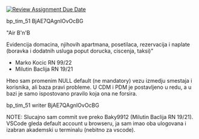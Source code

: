 [![Review Assignment Due Date](https://classroom.github.com/assets/deadline-readme-button-8d59dc4de5201274e310e4c54b9627a8934c3b88527886e3b421487c677d23eb.svg)](https://classroom.github.com/a/6hx3LrEQ)


bp_tim_51	BjAE7QAgnIOvOcBG	

"Air B'n'B

Evidencija domacina, njihovih apartmana, posetilaca, rezervacija i naplate (boravka i dodatnih usluga poput dorucka, ciscenja, taksi)"

+ Marko Kocic RN 99/22
+ Milutin Baclija RN 19/21

Hteo sam promenim NULL default (ne mandatory) vezu izmedju smestaja i korisnika, ali baza pravi probleme. U CDM i PDM je postavljeno u redu, a u bazi je samo ispostovano pravilo koja ona ne forsira.


bp_tim_51	writer	BjAE7QAgnIOvOcBG


NOTE:
Slucajno sam commit sve preko Baky9912 (Milutin Baclija RN 19/21). VSCode gleda default account u browseru, ja sam imao oba ulogovana i izabran akademski u terminalu (nebitno za vscode).
